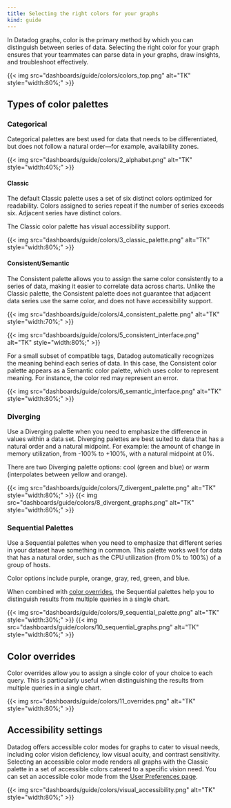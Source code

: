 ```yaml
---
title: Selecting the right colors for your graphs
kind: guide
---
```


In Datadog graphs, color is the primary method by which you can distinguish between series of data. Selecting the right color for your graph ensures that your teammates can parse data in your graphs, draw insights, and troubleshoot effectively. 

<!-- <img width="500" alt="image" src="https://user-images.githubusercontent.com/19559239/194149975-b0ad4fb9-5521-42a3-955d-eea0c07a0fbf.png"> -->
{{< img src="dashboards/guide/colors/colors_top.png" alt="TK" style="width:80%;" >}}

## Types of color palettes

### Categorical 

Categorical palettes are best used for data that needs to be differentiated, but does not follow a natural order—for example, availability zones.

<!-- <img width="300" alt="image" src="https://user-images.githubusercontent.com/19559239/194394992-87aefa6e-5774-45a5-8632-b9751d6d7924.png"> -->
{{< img src="dashboards/guide/colors/2_alphabet.png" alt="TK" style="width:40%;" >}}

#### Classic

The default Classic palette uses a set of six distinct colors optimized for readability. Colors assigned to series repeat if the number of series exceeds six. Adjacent series have distinct colors. 

The Classic color palette has visual accessibility support.

<!-- <img width="500" alt="image" src="https://user-images.githubusercontent.com/19559239/194170680-fc860aef-e916-47ac-8872-2228caad3c11.png"> -->
{{< img src="dashboards/guide/colors/3_classic_palette.png" alt="TK" style="width:80%;" >}}

#### Consistent/Semantic

The Consistent palette allows you to assign the same color consistently to a series of data, making it easier to correlate data across charts. Unlike the Classic palette, the Consistent palette does not guarantee that adjacent data series use the same color, and does not have accessibility support.

<!-- <img width="500" alt="image" src="https://user-images.githubusercontent.com/19559239/194396077-0e2858b5-57dd-4710-9c0a-91e0d3c4d910.png"> -->
{{< img src="dashboards/guide/colors/4_consistent_palette.png" alt="TK" style="width:70%;" >}}
<!-- <img width="900" alt="image" src="https://user-images.githubusercontent.com/19559239/194404128-d46d53dd-8072-4922-a958-35bbad77ed10.png"> -->
{{< img src="dashboards/guide/colors/5_consistent_interface.png" alt="TK" style="width:80%;" >}}

For a small subset of compatible tags, Datadog automatically recognizes the meaning behind each series of data. In this case, the Consistent color palette appears as a Semantic color palette, which uses color to represent meaning. For instance, the color red may represent an error.

<!-- <img width="600" alt="image" src="https://user-images.githubusercontent.com/19559239/194404072-253cf0cd-fc6a-4080-ac8c-f2e931e7680c.png"> -->
{{< img src="dashboards/guide/colors/6_semantic_interface.png" alt="TK" style="width:80%;" >}}

### Diverging 

Use a Diverging palette when you need to emphasize the difference in values within a data set. Diverging palettes are best suited to data that has a natural order and a natural midpoint. For example: the amount of change in memory utilization, from -100% to +100%, with a natural midpoint at 0%. 

There are two Diverging palette options: cool (green and blue) or warm (interpolates between yellow and orange).

<!-- <img width="300" alt="image" src="https://user-images.githubusercontent.com/19559239/194396296-2024a00a-3091-4439-8ff9-175ba134a5f5.png"> -->
<!-- <img width="900" alt="image" src="https://user-images.githubusercontent.com/19559239/194403795-b6835f46-a12e-4f80-9d04-c3f7d577c82c.png"> -->

{{< img src="dashboards/guide/colors/7_divergent_palette.png" alt="TK" style="width:80%;" >}}
{{< img src="dashboards/guide/colors/8_divergent_graphs.png" alt="TK" style="width:80%;" >}}

### Sequential Palettes

Use a Sequential palettes when you need to emphasize that different series in your dataset have something in common. This palette works well for data that has a natural order, such as the CPU utilization (from 0% to 100%) of a group of hosts.

Color options include purple, orange, gray, red, green, and blue.

When combined with [color overrides](#color-overrides), the Sequential palettes help you to distinguish results from multiple queries in a single chart.

<!-- <img width="300" alt="image" src="https://user-images.githubusercontent.com/19559239/194396351-71af5084-a78b-4b39-b23f-79d4a26d495a.png"> -->
<!-- <img width="900" alt="image" src="https://user-images.githubusercontent.com/19559239/194399372-2ba161d8-7965-485a-aea0-e021641e974a.png"> -->

{{< img src="dashboards/guide/colors/9_sequential_palette.png" alt="TK" style="width:30%;" >}}
{{< img src="dashboards/guide/colors/10_sequential_graphs.png" alt="TK" style="width:80%;" >}}

## Color overrides

Color overrides allow you to assign a single color of your choice to each query. This is particularly useful when distinguishing the results from multiple queries in a single chart.

<!-- <img width="900" alt="image" src="https://user-images.githubusercontent.com/19559239/194158463-475e4571-0322-489f-a9a6-d7e753f8314e.png"> -->

{{< img src="dashboards/guide/colors/11_overrides.png" alt="TK" style="width:80%;" >}}

## Accessibility settings

Datadog offers accessible color modes for graphs to cater to visual needs, including color vision deficiency, low visual acuity, and contrast sensitivity. Selecting an accessible color mode renders all graphs with the Classic palette in a set of accessible colors catered to a specific vision need. You can set an accessible color mode from the [User Preferences page][1].

{{< img src="dashboards/guide/colors/visual_accessibility.png" alt="TK" style="width:80%;" >}}

[1]: https://app.datadoghq.com/personal-settings/preferences
